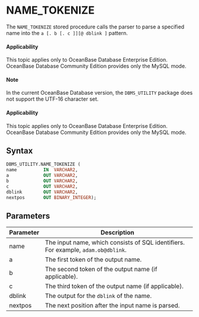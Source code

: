 NAME_TOKENIZE
==================================

The `NAME_TOKENIZE` stored procedure calls the parser to parse a specified name into the `a [. b [. c ]][@ dblink ]` pattern.

<main id="notice" >
    <h4>Applicability</h4>
    <p>This topic applies only to OceanBase Database Enterprise Edition. OceanBase Database Community Edition provides only the MySQL mode. </p>
  </main>

<main id="notice" type='explain'>
    <h4>Note</h4>
    <p>In the current OceanBase Database version, the <code>DBMS_UTILITY</code> package does not support the UTF-16 character set. </p>
  </main>

<main id="notice" >
  <h4>Applicability</h4>
  <p>This topic applies only to OceanBase Database Enterprise Edition. OceanBase Database Community Edition provides only the MySQL mode. </p>
</main>

Syntax
-----------------------

```sql
DBMS_UTILITY.NAME_TOKENIZE (
name          IN  VARCHAR2,
a             OUT VARCHAR2,
b             OUT VARCHAR2,
c             OUT VARCHAR2,
dblink        OUT VARCHAR2,
nextpos       OUT BINARY_INTEGER);
```



Parameters
-------------------------



| Parameter | Description |
|---------|----------------------------------------|
| name | The input name, which consists of SQL identifiers. For example, `adam.ob@dblink`.  |
| a | The first token of the output name.  |
| b | The second token of the output name (if applicable).  |
| c | The third token of the output name (if applicable).  |
| dblink | The output for the `dblink` of the name.  |
| nextpos | The next position after the input name is parsed.  |


